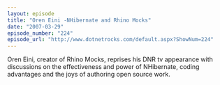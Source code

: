 ```yaml
---
layout: episode
title: "Oren Eini -NHibernate and Rhino Mocks"
date: "2007-03-29"
episode_number: "224"
episode_url: "http://www.dotnetrocks.com/default.aspx?ShowNum=224"
---
```


Oren Eini, creator of Rhino Mocks, reprises his DNR tv appearance with discussions on the effectiveness and power of NHibernate, coding advantages and the joys of authoring open source work.
